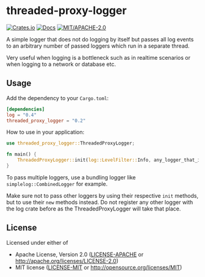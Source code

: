 # threaded-proxy-logger

[![Crates.io](https://img.shields.io/crates/v/threaded-proxy-logger.svg)](https://crates.io/crates/threaded-proxy-logger)
[![Docs](https://docs.rs/threaded-proxy-logger/badge.svg)](https://docs.rs/threaded-proxy-logger)
[![MIT/APACHE-2.0](https://img.shields.io/crates/l/threaded-proxy-logger.svg)](https://crates.io/crates/threaded-proxy-logger)

A simple logger that does not do logging by itself but passes all log events to an arbitrary number of passed loggers which run in a separate thread.

Very useful when logging is a bottleneck such as in realtime scenarios or when logging to a network or database etc.

## Usage

Add the dependency to your `Cargo.toml`:

```toml
[dependencies]
log = "0.4"
threaded_proxy_logger = "0.2"
```

How to use in your application:

```rust
use threaded_proxy_logger::ThreadedProxyLogger;

fn main() {
    ThreadedProxyLogger::init(log::LevelFilter::Info, any_logger_that_implements_the_Log_trait>);
}
```
To pass multiple loggers, use a bundling logger like `simplelog::CombinedLogger` for example.

Make sure not to pass other loggers by using their respective `init` methods, but to use their `new` methods instead.
Do not register any other logger with the log crate before as the ThreadedProxyLogger will take that place.

## License

Licensed under either of

- Apache License, Version 2.0 ([LICENSE-APACHE](LICENSE-APACHE) or http://apache.org/licenses/LICENSE-2.0)
- MIT license ([LICENSE-MIT](LICENSE-MIT) or http://opensource.org/licenses/MIT)

